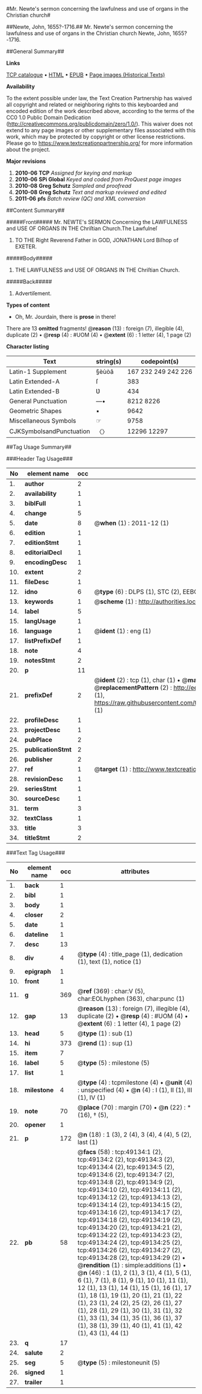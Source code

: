 #Mr. Newte's sermon concerning the lawfulness and use of organs in the Christian church#

##Newte, John, 1655?-1716.##
Mr. Newte's sermon concerning the lawfulness and use of organs in the Christian church
Newte, John, 1655?-1716.

##General Summary##

**Links**

[TCP catalogue](http://www.ota.ox.ac.uk/tcp/)  • 
[HTML](http://tei.it.ox.ac.uk/tcp/Texts-HTML/free/A52/A52247.html)  • 
[EPUB](http://tei.it.ox.ac.uk/tcp/Texts-EPUB/free/A52/A52247.epub) • 
[Page images (Historical Texts)](https://historicaltexts.jisc.ac.uk/eebo-11782078e)

**Availability**

To the extent possible under law, the Text Creation Partnership has waived all copyright and related or neighboring rights to this keyboarded and encoded edition of the work described above, according to the terms of the CC0 1.0 Public Domain Dedication (http://creativecommons.org/publicdomain/zero/1.0/). This waiver does not extend to any page images or other supplementary files associated with this work, which may be protected by copyright or other license restrictions. Please go to https://www.textcreationpartnership.org/ for more information about the project.

**Major revisions**

1. __2010-06__ __TCP__ *Assigned for keying and markup*
1. __2010-06__ __SPi Global__ *Keyed and coded from ProQuest page images*
1. __2010-08__ __Greg Schutz__ *Sampled and proofread*
1. __2010-08__ __Greg Schutz__ *Text and markup reviewed and edited*
1. __2011-06__ __pfs__ *Batch review (QC) and XML conversion*

##Content Summary##

#####Front#####
Mr. NEWTE's SERMON Concerning the LAWFULNESS and USE OF ORGANS IN THE Chriſtian Church.The Lawfulneſ
1. TO THE Right Reverend Father in GOD, JONATHAN Lord Biſhop of EXETER.

#####Body#####

1. THE LAWFULNESS and USE OF ORGANS IN THE Chriſtian Church.

#####Back#####

1. Advertiſement.

**Types of content**

  * Oh, Mr. Jourdain, there is **prose** in there!

There are 13 **omitted** fragments! 
 @__reason__ (13) : foreign (7), illegible (4), duplicate (2)  •  @__resp__ (4) : #UOM (4)  •  @__extent__ (6) : 1 letter (4), 1 page (2)

**Character listing**


|Text|string(s)|codepoint(s)|
|---|---|---|
|Latin-1 Supplement|§èùòâ|167 232 249 242 226|
|Latin Extended-A|ſ|383|
|Latin Extended-B|Ʋ|434|
|General Punctuation|—•|8212 8226|
|Geometric Shapes|▪|9642|
|Miscellaneous Symbols|☞|9758|
|CJKSymbolsandPunctuation|〈〉|12296 12297|

##Tag Usage Summary##

###Header Tag Usage###

|No|element name|occ|attributes|
|---|---|---|---|
|1.|__author__|2||
|2.|__availability__|1||
|3.|__biblFull__|1||
|4.|__change__|5||
|5.|__date__|8| @__when__ (1) : 2011-12 (1)|
|6.|__edition__|1||
|7.|__editionStmt__|1||
|8.|__editorialDecl__|1||
|9.|__encodingDesc__|1||
|10.|__extent__|2||
|11.|__fileDesc__|1||
|12.|__idno__|6| @__type__ (6) : DLPS (1), STC (2), EEBO-CITATION (1), OCLC (1), VID (1)|
|13.|__keywords__|1| @__scheme__ (1) : http://authorities.loc.gov/ (1)|
|14.|__label__|5||
|15.|__langUsage__|1||
|16.|__language__|1| @__ident__ (1) : eng (1)|
|17.|__listPrefixDef__|1||
|18.|__note__|4||
|19.|__notesStmt__|2||
|20.|__p__|11||
|21.|__prefixDef__|2| @__ident__ (2) : tcp (1), char (1)  •  @__matchPattern__ (2) : ([0-9\-]+):([0-9IVX]+) (1), (.+) (1)  •  @__replacementPattern__ (2) : http://eebo.chadwyck.com/downloadtiff?vid=$1&page=$2 (1), https://raw.githubusercontent.com/textcreationpartnership/Texts/master/tcpchars.xml#$1 (1)|
|22.|__profileDesc__|1||
|23.|__projectDesc__|1||
|24.|__pubPlace__|2||
|25.|__publicationStmt__|2||
|26.|__publisher__|2||
|27.|__ref__|1| @__target__ (1) : http://www.textcreationpartnership.org/docs/. (1)|
|28.|__revisionDesc__|1||
|29.|__seriesStmt__|1||
|30.|__sourceDesc__|1||
|31.|__term__|3||
|32.|__textClass__|1||
|33.|__title__|3||
|34.|__titleStmt__|2||


###Text Tag Usage###

|No|element name|occ|attributes|
|---|---|---|---|
|1.|__back__|1||
|2.|__bibl__|1||
|3.|__body__|1||
|4.|__closer__|2||
|5.|__date__|1||
|6.|__dateline__|1||
|7.|__desc__|13||
|8.|__div__|4| @__type__ (4) : title_page (1), dedication (1), text (1), notice (1)|
|9.|__epigraph__|1||
|10.|__front__|1||
|11.|__g__|369| @__ref__ (369) : char:V (5), char:EOLhyphen (363), char:punc (1)|
|12.|__gap__|13| @__reason__ (13) : foreign (7), illegible (4), duplicate (2)  •  @__resp__ (4) : #UOM (4)  •  @__extent__ (6) : 1 letter (4), 1 page (2)|
|13.|__head__|5| @__type__ (1) : sub (1)|
|14.|__hi__|373| @__rend__ (1) : sup (1)|
|15.|__item__|7||
|16.|__label__|5| @__type__ (5) : milestone (5)|
|17.|__list__|1||
|18.|__milestone__|4| @__type__ (4) : tcpmilestone (4)  •  @__unit__ (4) : unspecified (4)  •  @__n__ (4) : I (1), II (1), III (1), IV (1)|
|19.|__note__|70| @__place__ (70) : margin (70)  •  @__n__ (22) : * (16), † (5), | (1)|
|20.|__opener__|1||
|21.|__p__|172| @__n__ (18) : 1 (3), 2 (4), 3 (4), 4 (4), 5 (2), last (1)|
|22.|__pb__|58| @__facs__ (58) : tcp:49134:1 (2), tcp:49134:2 (2), tcp:49134:3 (2), tcp:49134:4 (2), tcp:49134:5 (2), tcp:49134:6 (2), tcp:49134:7 (2), tcp:49134:8 (2), tcp:49134:9 (2), tcp:49134:10 (2), tcp:49134:11 (2), tcp:49134:12 (2), tcp:49134:13 (2), tcp:49134:14 (2), tcp:49134:15 (2), tcp:49134:16 (2), tcp:49134:17 (2), tcp:49134:18 (2), tcp:49134:19 (2), tcp:49134:20 (2), tcp:49134:21 (2), tcp:49134:22 (2), tcp:49134:23 (2), tcp:49134:24 (2), tcp:49134:25 (2), tcp:49134:26 (2), tcp:49134:27 (2), tcp:49134:28 (2), tcp:49134:29 (2)  •  @__rendition__ (1) : simple:additions (1)  •  @__n__ (46) : 1 (1), 2 (1), 3 (1), 4 (1), 5 (1), 6 (1), 7 (1), 8 (1), 9 (1), 10 (1), 11 (1), 12 (1), 13 (1), 14 (1), 15 (1), 16 (1), 17 (1), 18 (1), 19 (1), 20 (1), 21 (1), 22 (1), 23 (1), 24 (2), 25 (2), 26 (1), 27 (1), 28 (1), 29 (1), 30 (1), 31 (1), 32 (1), 33 (1), 34 (1), 35 (1), 36 (1), 37 (1), 38 (1), 39 (1), 40 (1), 41 (1), 42 (1), 43 (1), 44 (1)|
|23.|__q__|17||
|24.|__salute__|2||
|25.|__seg__|5| @__type__ (5) : milestoneunit (5)|
|26.|__signed__|1||
|27.|__trailer__|1||
